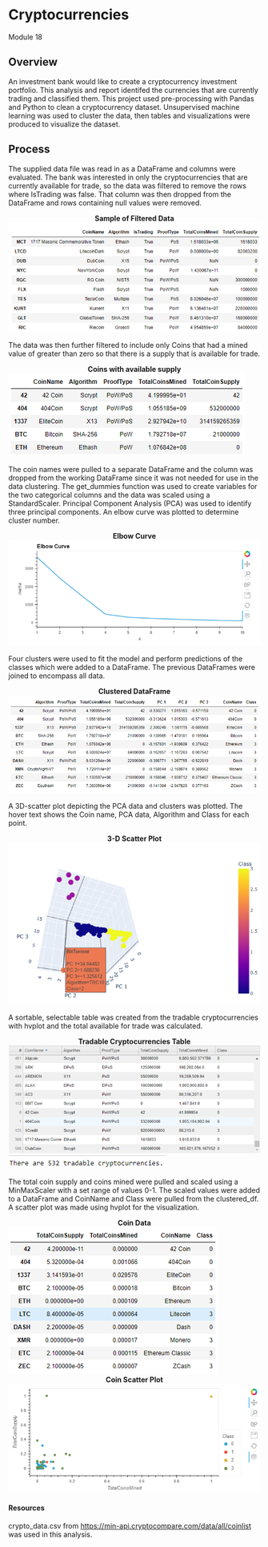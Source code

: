 # Cryptocurrencies
Module 18

## Overview

An investment bank would like to create a cryptocurrency investment portfolio.  This analysis and report identifed the currencies that are currently trading and classified them.  This project used pre-processing with Pandas and Python to clean a cryptocurrency dataset.  Unsupervised machine learning was used to cluster the data, then tables and visualizations were produced to visualize the dataset.

## Process

The supplied data file was read in as a DataFrame and columns were evaluated.  The bank was interested in only the cryptocurrencies that are currently available for trade, so the data was filtered to remove the rows where IsTrading was false. That column was then dropped from the DataFrame and rows containing null values were removed. 

<figcaption align = "center"><b>Sample of Filtered Data</b></figcaption><img src="images/istrading_true.png" > 

The data was then further filtered to include only Coins that had a mined value of greater than zero so that there is a supply that is available for trade.

<figcaption align = "center"><b>Coins with available supply</b></figcaption><img src="images/coins_mined.png" > 

The coin names were pulled to a separate DataFrame and the column was dropped from the working DataFrame since it was not needed for use in the data clustering. The get_dummies function was used to create variables for the two categorical columns and the data was scaled using a StandardScaler.  Principal Component Analysis (PCA) was used to identify three principal components. An elbow curve was plotted to determine cluster number.  

<figcaption align = "center"><b>Elbow Curve</b></figcaption><img src="images/elbow.png"> 

Four clusters were used to fit the model and perform predictions of the classes which were added to a DataFrame. The previous DataFrames were joined to encompass all data.

<figcaption align = "center"><b>Clustered DataFrame</b></figcaption><img src="images/clustered_df.png"> 

A 3D-scatter plot depicting the PCA data and clusters was plotted. The hover text shows the Coin name, PCA data, Algorithm and Class for each point. 

<figcaption align = "center"><b>3-D Scatter Plot</b></figcaption><img src="images/pca_scatter.png">

A sortable, selectable table was created from the tradable cryptocurrencies with hvplot and the total available for trade was calculated.

<figcaption align = "center"><b>Tradable Cryptocurrencies Table</b></figcaption><img src="images/table.png">

<figcaption align = "center"><b></b></figcaption><img src="images/tradable.png">

The total coin supply and coins mined were pulled and scaled using a MinMaxScaler with a set range of values 0-1.  The scaled values were added to a DataFrame and CoinName and Class were pulled from the clustered_df. A scatter plot was made using hvplot for the visualization.

<figcaption align = "center"><b>Coin Data</b></figcaption><img src="images/coin_df.png">

<figcaption align = "center"><b>Coin Scatter Plot</b></figcaption><img src="images/coin_scatter.png">

#### Resources
crypto_data.csv from https://min-api.cryptocompare.com/data/all/coinlist was used in this analysis.
